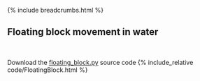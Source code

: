 {% include breadcrumbs.html %}

## Floating block movement in water
<div class="header_line"><br/></div>

Download the [floating_block.py](code/floating_block.py) source code
{% include_relative code/FloatingBlock.html %}

